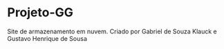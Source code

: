 # Projeto-GG
Site de armazenamento em nuvem. Criado por Gabriel de Souza Klauck e Gustavo Henrique de Sousa
